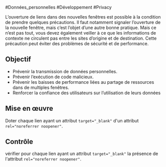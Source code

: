 
#Données_personnelles #Développement #Privacy

L’ouverture de liens dans des nouvelles fenêtres est possible à la condition de prendre quelques précautions. Il faut notamment signaler l’ouverture de la nouvelle fenêtre, mais c’est l’objet d’une autre bonne pratique. Mais ce n’est pas tout, vous devez également veiller à ce que les informations de contexte ne circulent pas entre les sites d’origine et de destination. Cette précaution peut éviter des problèmes de sécurité et de performance.


## Objectif

* Prévenir la transmission de données personnelles.
* Prévenir l’exécution de code malicieux.
* Prévenir les baisses de performance liées au partage de ressources dans de multiples fenêtres.
* Renforcer la confiance des utilisateurs sur l’utilisation de leurs données

## Mise en œuvre

Doter chaque lien ayant un attribut `target="_blank"` d'un attribut `rel="noreferrer noopener"`.

## Contrôle

vérifier pour chaque lien ayant un attribut `target="_blank"` la présence de l'attribut `rel="noreferrer noopener"`.

